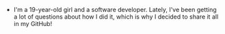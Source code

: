 - I'm a 19-year-old girl and a software developer. Lately, I've been getting a lot of questions about how I did it, which is why I decided to share it all in my GitHub!
<!---
AlissaToll/AlissaToll is a ✨ special ✨ repository because its `README.md` (this file) appears on your GitHub profile.
You can click the Preview link to take a look at your changes.
--->
